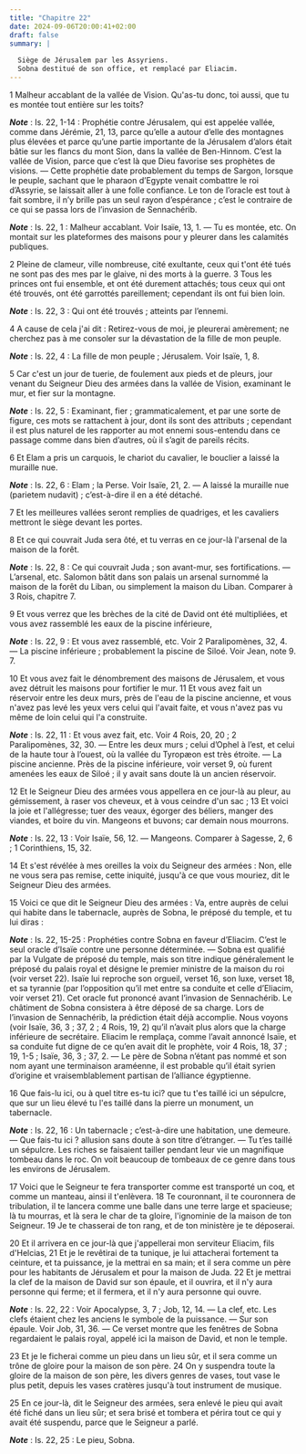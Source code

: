 ```yaml
---
title: "Chapitre 22"
date: 2024-09-06T20:00:41+02:00
draft: false
summary: |
  
  Siège de Jérusalem par les Assyriens.
  Sobna destitué de son office, et remplacé par Eliacim.
---
```



1 Malheur accablant de la vallée de Vision. Qu'as-tu donc, toi aussi, que tu es montée tout entière sur les toits?

***Note*** :  Is. 22, 1-14 : Prophétie contre Jérusalem, qui est appelée vallée, comme dans Jérémie, 21, 13, parce qu’elle a autour d’elle des montagnes plus élevées et parce qu’une partie importante de la Jérusalem d’alors était bâtie sur les flancs du mont Sion, dans la vallée de Ben-Hinnom. C’est la vallée de Vision, parce que c’est là que Dieu favorise ses prophètes de visions. ― Cette prophétie date probablement du temps de Sargon, lorsque le peuple, sachant que le pharaon d’Egypte venait combattre le roi d’Assyrie, se laissait aller à une folle confiance. Le ton de l’oracle est tout à fait sombre, il n’y brille pas un seul rayon d’espérance ; c’est le contraire de ce qui se passa lors de l’invasion de Sennachérib.

***Note*** :  Is. 22, 1 : Malheur accablant. Voir Isaïe, 13, 1. ― Tu es montée, etc. On montait sur les plateformes des maisons pour y pleurer dans les calamités publiques.


2 Pleine de clameur, ville nombreuse, cité exultante, ceux qui t'ont été tués ne sont pas des mes par le glaive, ni des morts à la guerre. 3 Tous les princes ont fui ensemble, et ont été durement attachés; tous ceux qui ont été trouvés, ont été garrottés pareillement; cependant ils ont fui bien loin.

***Note*** :  Is. 22, 3 : Qui ont été trouvés ; atteints par l’ennemi.

4 A cause de cela j'ai dit : Retirez-vous de moi, je pleurerai amèrement; ne cherchez pas à me consoler sur la dévastation de la fille de mon peuple.

***Note*** :  Is. 22, 4 : La fille de mon peuple ; Jérusalem. Voir Isaïe, 1, 8.


5 Car c'est un jour de tuerie, de foulement aux pieds et de pleurs, jour venant du Seigneur Dieu des armées dans la vallée de Vision, examinant le mur, et fier sur la montagne.

***Note*** :  Is. 22, 5 : Examinant, fier ; grammaticalement, et par une sorte de figure, ces mots se rattachent à jour, dont ils sont des attributs ; cependant il est plus naturel de les rapporter au mot ennemi sous-entendu dans ce passage comme dans bien d’autres, où il s’agit de pareils récits.

6 Et Elam a pris un carquois, le chariot du cavalier, le bouclier a laissé la muraille nue.

***Note*** :  Is. 22, 6 : Elam ; la Perse. Voir Isaïe, 21, 2. ― A laissé la muraille nue (parietem nudavit) ; c’est-à-dire il en a été détaché.

7 Et les meilleures vallées seront remplies de quadriges, et les cavaliers mettront le siège devant les portes.


8 Et ce qui couvrait Juda sera ôté, et tu verras en ce jour-là l'arsenal de la maison de la forêt.

***Note*** :  Is. 22, 8 : Ce qui couvrait Juda ; son avant-mur, ses fortifications. ― L’arsenal, etc. Salomon bâtit dans son palais un arsenal surnommé la maison de la forêt du Liban, ou simplement la maison du Liban. Comparer à 3 Rois, chapitre 7.

9 Et vous verrez que les brèches de la cité de David ont été multipliées, et vous avez rassemblé les eaux de la piscine inférieure,

***Note*** :  Is. 22, 9 : Et vous avez rassemblé, etc. Voir 2 Paralipomènes, 32, 4. ― La piscine inférieure ; probablement la piscine de Siloé. Voir Jean, note 9. 7.

10 Et vous avez fait le dénombrement des maisons de Jérusalem, et vous avez détruit les maisons pour fortifier le mur. 11 Et vous avez fait un réservoir entre les deux murs, près de l'eau de la piscine ancienne, et vous n'avez pas levé les yeux vers celui qui l'avait faite, et vous n'avez pas vu même de loin celui qui l'a construite.

***Note*** :  Is. 22, 11 : Et vous avez fait, etc. Voir 4 Rois, 20, 20 ; 2 Paralipomènes, 32, 30. ― Entre les deux murs ; celui d’Ophel à l’est, et celui de la haute tour à l’ouest, où la vallée du Tyropæon est très étroite. ― La piscine ancienne. Près de la piscine inférieure, voir verset 9, où furent amenées les eaux de Siloé ; il y avait sans doute là un ancien réservoir.


12 Et le Seigneur Dieu des armées vous appellera en ce jour-là au pleur, au gémissement, à raser vos cheveux, et à vous ceindre d'un sac ; 13 Et voici la joie et l'allégresse; tuer des veaux, égorger des béliers, manger des viandes, et boire du vin. Mangeons et buvons; car demain nous mourrons.

***Note*** :  Is. 22, 13 : Voir Isaïe, 56, 12. ― Mangeons. Comparer à Sagesse, 2, 6 ; 1 Corinthiens, 15, 32.

14 Et s'est révélée à mes oreilles la voix du Seigneur des armées : Non, elle ne vous sera pas remise, cette iniquité, jusqu'à ce que vous mouriez, dit le Seigneur Dieu des armées.


15 Voici ce que dit le Seigneur Dieu des armées : Va, entre auprès de celui qui habite dans le tabernacle, auprès de Sobna, le préposé du temple, et tu lui diras :

***Note*** :  Is. 22, 15-25 : Prophéties contre Sobna en faveur d’Eliacim. C’est le seul oracle d’Isaïe contre une personne déterminée. ― Sobna est qualifié par la Vulgate de préposé du temple, mais son titre indique généralement le préposé du palais royal et désigne le premier ministre de la maison du roi (voir verset 22). Isaïe lui reproche son orgueil, verset 16, son luxe, verset 18, et sa tyrannie (par l’opposition qu’il met entre sa conduite et celle d’Eliacim, voir verset 21). Cet oracle fut prononcé avant l’invasion de Sennachérib. Le châtiment de Sobna consistera à être déposé de sa charge. Lors de l’invasion de Sennachérib, la prédiction était déjà accomplie. Nous voyons (voir Isaïe, 36, 3 ; 37, 2 ; 4 Rois, 19, 2) qu’il n’avait plus alors que la charge inférieure de secrétaire. Eliacim le remplaça, comme l’avait annoncé Isaïe, et sa conduite fut digne de ce qu’en avait dit le prophète, voir 4 Rois, 18, 37 ; 19, 1-5 ; Isaïe, 36, 3 ; 37, 2. ― Le père de Sobna n’étant pas nommé et son nom ayant une terminaison
araméenne, il est probable qu’il était syrien d’origine et vraisemblablement partisan de l’alliance égyptienne.

16 Que fais-lu ici, ou à quel titre es-tu ici? que tu t'es taillé ici un sépulcre, que sur un lieu élevé tu l'es taillé dans la pierre un monument, un tabernacle.

***Note*** :  Is. 22, 16 : Un tabernacle ; c’est-à-dire une habitation, une demeure. ― Que fais-tu ici ? allusion sans doute à son titre d’étranger. ― Tu t’es taillé un sépulcre. Les riches se faisaient tailler pendant leur vie un magnifique tombeau dans le roc. On voit beaucoup de tombeaux de ce genre dans tous les environs de Jérusalem.

17 Voici que le Seigneur te fera transporter comme est transporté un coq, et comme un manteau, ainsi il t'enlèvera. 18 Te couronnant, il te couronnera de tribulation, il te lancera comme une balle dans une terre large et spacieuse; là tu mourras, et là sera le char de ta gloire, l'ignominie de la maison de ton Seigneur. 19 Je te chasserai de ton rang, et de ton ministère je te déposerai.


20 Et il arrivera en ce jour-là que j'appellerai mon serviteur Eliacim, fils d'Helcias, 21 Et je le revêtirai de ta tunique, je lui attacherai fortement ta ceinture, et ta puissance, je la mettrai en sa main; et il sera comme un père pour les habitants de Jérusalem et pour la maison de Juda. 22 Et je mettrai la clef de la maison de David sur son épaule, et il ouvrira, et il n'y aura personne qui ferme; et il fermera, et il n'y aura personne qui ouvre.

***Note*** :  Is. 22, 22 : Voir Apocalypse, 3, 7 ; Job, 12, 14. ― La clef, etc. Les clefs étaient chez les anciens le symbole de la puissance. ― Sur son épaule. Voir Job, 31, 36. ― Ce verset montre que les fenêtres de Sobna regardaient le palais royal, appelé ici la maison de David, et non le temple.

23 Et je le ficherai comme un pieu dans un lieu sûr, et il sera comme un trône de gloire pour la maison de son père. 24 On y suspendra toute la gloire de la maison de son père, les divers genres de vases, tout vase le plus petit, depuis les vases cratères jusqu'à tout instrument de musique.


25 En ce jour-là, dit le Seigneur des armées, sera enlevé le pieu qui avait été fiché dans un lieu sûr; et sera brisé et tombera et périra tout ce qui y avait été suspendu, parce que le Seigneur a parlé.

***Note*** :  Is. 22, 25 : Le pieu, Sobna.

